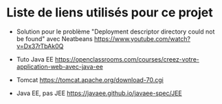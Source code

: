# Liste de liens utilisés pour ce projet

- Solution pour le problème "Deployment descriptor directory could not be found" avec Neatbeans
https://www.youtube.com/watch?v=Dx37rTbAk0Q

- Tuto Java EE
https://openclassrooms.com/courses/creez-votre-application-web-avec-java-ee

- Tomcat
https://tomcat.apache.org/download-70.cgi

- Java EE, pas JEE
https://javaee.github.io/javaee-spec/JEE
